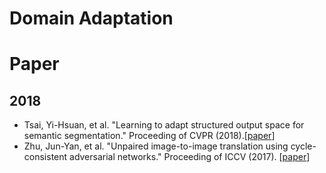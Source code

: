 Domain Adaptation
=================

# Paper
## 2018
* Tsai, Yi-Hsuan, et al. "Learning to adapt structured output space for semantic segmentation." Proceeding of CVPR (2018).[[paper](http://openaccess.thecvf.com/content_cvpr_2018/CameraReady/1435.pdf)]
* Zhu, Jun-Yan, et al. "Unpaired image-to-image translation using cycle-consistent adversarial networks." Proceeding of ICCV (2017). [[paper](http://openaccess.thecvf.com/content_ICCV_2017/papers/Zhu_Unpaired_Image-To-Image_Translation_ICCV_2017_paper.pdf)]

